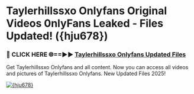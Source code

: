 # Taylerhillssxo Onlyfans Original Videos 0nlyFans Leaked - Files Updated! ({hju678})

<h3>🔴 CLICK HERE 🌐==►► <a href="https://tinyurl.com/ms9xzufz" rel="nofollow">Taylerhillssxo Onlyfans Updated Files</a></h3>

Get Taylerhillssxo Onlyfans and all content. Now you can access all videos and pictures of Taylerhillssxo Onlyfans. New Updated Files 2025!

[![{hju678}](https://i.imgur.com/PQ7UWWw.gif)](https://tinyurl.com/ms9xzufz)